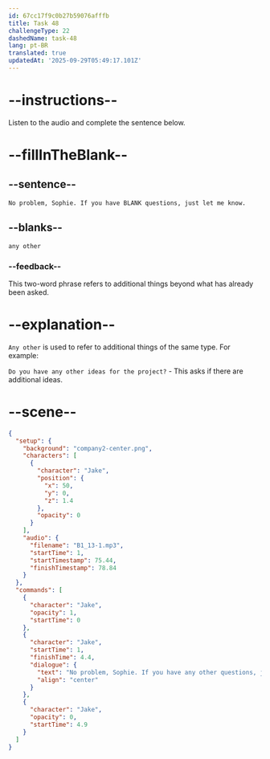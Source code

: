 ```yaml
---
id: 67cc17f9c0b27b59076afffb
title: Task 48
challengeType: 22
dashedName: task-48
lang: pt-BR
translated: true
updatedAt: '2025-09-29T05:49:17.101Z'
---
```


<!-- (audio) Jake: No problem, Sophie. If you have any other questions, just let me know. -->

# --instructions--

Listen to the audio and complete the sentence below.

# --fillInTheBlank--

## --sentence--

`No problem, Sophie. If you have BLANK questions, just let me know.`

## --blanks--

`any other`

### --feedback--

This two-word phrase refers to additional things beyond what has already been asked.

# --explanation--

`Any other` is used to refer to additional things of the same type. For example:  

`Do you have any other ideas for the project?` - This asks if there are additional ideas. 

# --scene--

```json
{
  "setup": {
    "background": "company2-center.png",
    "characters": [
      {
        "character": "Jake",
        "position": {
          "x": 50,
          "y": 0,
          "z": 1.4
        },
        "opacity": 0
      }
    ],
    "audio": {
      "filename": "B1_13-1.mp3",
      "startTime": 1,
      "startTimestamp": 75.44,
      "finishTimestamp": 78.84
    }
  },
  "commands": [
    {
      "character": "Jake",
      "opacity": 1,
      "startTime": 0
    },
    {
      "character": "Jake",
      "startTime": 1,
      "finishTime": 4.4,
      "dialogue": {
        "text": "No problem, Sophie. If you have any other questions, just let me know.",
        "align": "center"
      }
    },
    {
      "character": "Jake",
      "opacity": 0,
      "startTime": 4.9
    }
  ]
}
```
